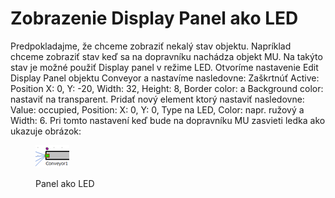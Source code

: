 # Zobrazenie Display Panel ako LED

Predpokladajme, že chceme zobraziť nekalý stav objektu. Napríklad chceme zobraziť stav keď sa na dopravníku nachádza objekt MU. Na takýto stav je možné použiť Display panel v režime LED. Otvoríme nastavenie Edit Display Panel objektu Conveyor a nastavíme nasledovne: Zaškrtnúť Active: Position X: 0, Y: -20, Width: 32, Height: 8, Border color: a Background color: nastaviť na transparent. Pridať nový element ktorý nastaviť nasledovne: Value: occupied, Position: X: 0, Y: 0, Type na LED, Color: napr. ružový a Width: 6. Pri tomto nastavení keď bude na dopravníku MU zasvieti ledka ako ukazuje obrázok:

<figure><img src="../.gitbook/assets/conveyorLED.png" alt=""><figcaption><p>Panel ako LED</p></figcaption></figure>

